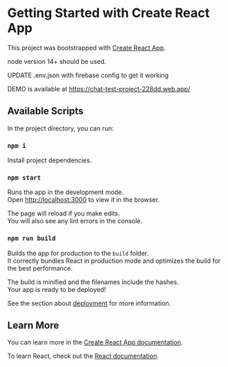 # Getting Started with Create React App

This project was bootstrapped with [Create React App](https://github.com/facebook/create-react-app).

node version 14+ should be used.

UPDATE .env.json with firebase config to get it working

DEMO is available at https://chat-test-project-228dd.web.app/

## Available Scripts

In the project directory, you can run:

### `npm i`
Install project dependencies.

### `npm start`

Runs the app in the development mode.\
Open [http://localhost:3000](http://localhost:3000) to view it in the browser.

The page will reload if you make edits.\
You will also see any lint errors in the console.

### `npm run build`

Builds the app for production to the `build` folder.\
It correctly bundles React in production mode and optimizes the build for the best performance.

The build is minified and the filenames include the hashes.\
Your app is ready to be deployed!

See the section about [deployment](https://facebook.github.io/create-react-app/docs/deployment) for more information.
## Learn More

You can learn more in the [Create React App documentation](https://facebook.github.io/create-react-app/docs/getting-started).

To learn React, check out the [React documentation](https://reactjs.org/).

